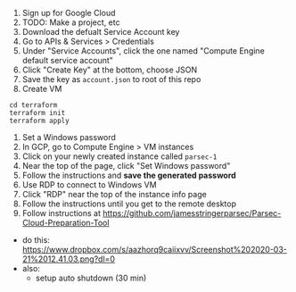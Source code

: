 1. Sign up for Google Cloud
1. TODO: Make a project, etc
1. Download the defualt Service Account key
  1. Go to APIs & Services > Credentials
  1. Under "Service Accounts", click the one named "Compute Engine default service account"
  1. Click "Create Key" at the bottom, choose JSON
  1. Save the key as `account.json` to root of this repo
1. Create VM
  ```
  cd terraform
  terraform init
  terraform apply
  ```
1. Set a Windows password
  1. In GCP, go to Compute Engine > VM instances
  1. Click on your newly created instance called `parsec-1`
  1. Near the top of the page, click "Set Windows password"
  1. Follow the instructions and **save the generated password**
1. Use RDP to connect to Windows VM
  1. Click "RDP" near the top of the instance info page
  1. Follow the instructions until you get to the remote desktop
1. Follow instructions at https://github.com/jamesstringerparsec/Parsec-Cloud-Preparation-Tool
  - do this: https://www.dropbox.com/s/aazhorq9caiixvv/Screenshot%202020-03-21%2012.41.03.png?dl=0
  - also:
    - setup auto shutdown (30 min)
